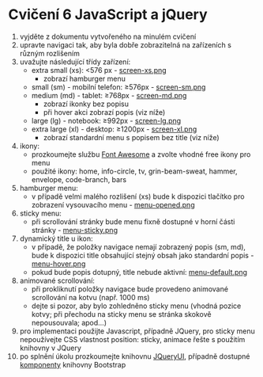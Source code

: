# Cvičení 6 JavaScript a jQuery
1. vyjděte z dokumentu vytvořeného na minulém cvičení
2. upravte navigaci tak, aby byla dobře zobrazitelná na zařízeních s různým rozlišením
3. uvažujte následující třídy zařízení:
    * extra small (xs): <576 px - [screen-xs.png](https://www.fit.vutbr.cz/study/courses/ITW/private/cviceni/img6/screen-xs.png)
        * zobrazí hamburger menu
    * small (sm) - mobilní telefon: ≥576px - [screen-sm.png](https://www.fit.vutbr.cz/study/courses/ITW/private/cviceni/img6/screen-sm.png)
    * medium (md) - tablet: ≥768px - [screen-md.png](https://www.fit.vutbr.cz/study/courses/ITW/private/cviceni/img6/screen-md.png)
        * zobrazí ikonky bez popisu
        * při hover akci zobrazí popis (viz níže)
    * large (lg) - notebook: ≥992px - [screen-lg.png](https://www.fit.vutbr.cz/study/courses/ITW/private/cviceni/img6/screen-lg.png)
    * extra large (xl) - desktop: ≥1200px - [screen-xl.png](https://www.fit.vutbr.cz/study/courses/ITW/private/cviceni/img6/screen-xl.png)
        * zobrazí standardní menu s popisem bez title (viz níže)
4. ikony:
    * prozkoumejte službu [Font Awesome](https://fontawesome.com/) a zvolte vhodné free ikony pro menu
    * použité ikony: home, info-circle, tv, grin-beam-sweat, hammer, envelope, code-branch, bars
5. hamburger menu:
    * v případě velmi malého rozlišení (xs) bude k dispozici tlačítko pro zobrazení vysouvacího menu - [menu-opened.png](https://www.fit.vutbr.cz/study/courses/ITW/private/cviceni/img6/menu-opened.png)
6. sticky menu:
    * při scrollování stránky bude menu fixně dostupné v horní části stránky - [menu-sticky.png](https://www.fit.vutbr.cz/study/courses/ITW/private/cviceni/img6/menu-sticky.png)
7. dynamický title u ikon:
    * v případě, že položky navigace nemají zobrazený popis (sm, md), bude k dispozici title obsahující stejný obsah jako standardní popis - [menu-hover.png](https://www.fit.vutbr.cz/study/courses/ITW/private/cviceni/img6/menu-hover.png)
    * pokud bude popis dotupný, title nebude aktivní: [menu-default.png](https://www.fit.vutbr.cz/study/courses/ITW/private/cviceni/img6/menu-default.png)
8. animované scrollování:
    * při prokliknutí položky navigace bude provedeno animované scrollování na kotvu (např. 1000 ms)
    * dejte si pozor, aby bylo zohledněno sticky menu (vhodná pozice kotvy; při přechodu na sticky menu se stránka skokově nepousouvala; apod…)
9. pro implementaci použijte Javascript, případně JQuery, pro sticky menu nepoužívejte CSS vlastnost position: sticky, animace řešte s použitím knihovny v JQuery
10. po splnění úkolu prozkoumejte knihovnu [JQueryUI](https://jqueryui.com/), případně dostupné [komponenty](https://getbootstrap.com/docs/4.4/components/) knihovny Bootstrap